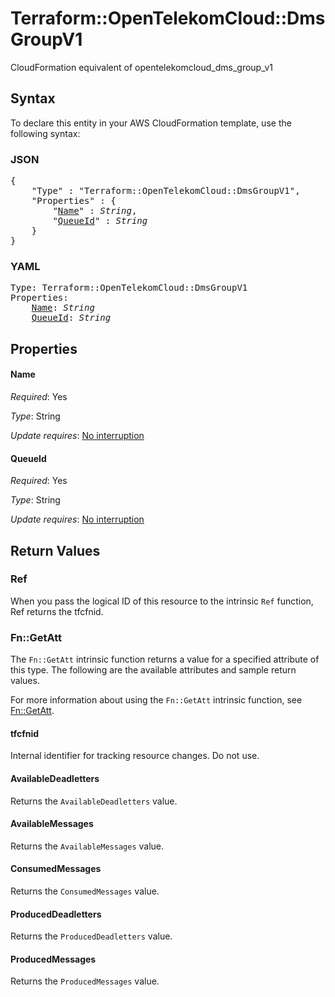 # Terraform::OpenTelekomCloud::DmsGroupV1

CloudFormation equivalent of opentelekomcloud_dms_group_v1

## Syntax

To declare this entity in your AWS CloudFormation template, use the following syntax:

### JSON

<pre>
{
    "Type" : "Terraform::OpenTelekomCloud::DmsGroupV1",
    "Properties" : {
        "<a href="#name" title="Name">Name</a>" : <i>String</i>,
        "<a href="#queueid" title="QueueId">QueueId</a>" : <i>String</i>
    }
}
</pre>

### YAML

<pre>
Type: Terraform::OpenTelekomCloud::DmsGroupV1
Properties:
    <a href="#name" title="Name">Name</a>: <i>String</i>
    <a href="#queueid" title="QueueId">QueueId</a>: <i>String</i>
</pre>

## Properties

#### Name

_Required_: Yes

_Type_: String

_Update requires_: [No interruption](https://docs.aws.amazon.com/AWSCloudFormation/latest/UserGuide/using-cfn-updating-stacks-update-behaviors.html#update-no-interrupt)

#### QueueId

_Required_: Yes

_Type_: String

_Update requires_: [No interruption](https://docs.aws.amazon.com/AWSCloudFormation/latest/UserGuide/using-cfn-updating-stacks-update-behaviors.html#update-no-interrupt)

## Return Values

### Ref

When you pass the logical ID of this resource to the intrinsic `Ref` function, Ref returns the tfcfnid.

### Fn::GetAtt

The `Fn::GetAtt` intrinsic function returns a value for a specified attribute of this type. The following are the available attributes and sample return values.

For more information about using the `Fn::GetAtt` intrinsic function, see [Fn::GetAtt](https://docs.aws.amazon.com/AWSCloudFormation/latest/UserGuide/intrinsic-function-reference-getatt.html).

#### tfcfnid

Internal identifier for tracking resource changes. Do not use.

#### AvailableDeadletters

Returns the <code>AvailableDeadletters</code> value.

#### AvailableMessages

Returns the <code>AvailableMessages</code> value.

#### ConsumedMessages

Returns the <code>ConsumedMessages</code> value.

#### ProducedDeadletters

Returns the <code>ProducedDeadletters</code> value.

#### ProducedMessages

Returns the <code>ProducedMessages</code> value.

